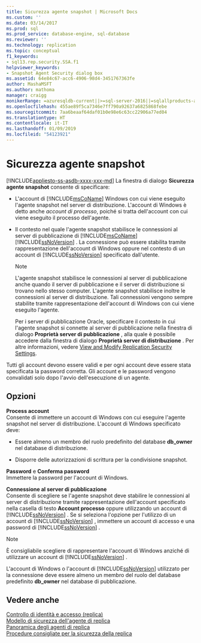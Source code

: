 ```yaml
---
title: Sicurezza agente snapshot | Microsoft Docs
ms.custom: ''
ms.date: 03/14/2017
ms.prod: sql
ms.prod_service: database-engine, sql-database
ms.reviewer: ''
ms.technology: replication
ms.topic: conceptual
f1_keywords:
- sql13.rep.security.SSA.f1
helpviewer_keywords:
- Snapshot Agent Security dialog box
ms.assetid: 64e84c67-acc6-4906-98d4-3451767363fe
author: MashaMSFT
ms.author: mathoma
manager: craigg
monikerRange: =azuresqldb-current||>=sql-server-2016||=sqlallproducts-allversions||>=sql-server-linux-2017||=azuresqldb-mi-current
ms.openlocfilehash: 455ae89f5ca7346e7ff790a92637a6825868febe
ms.sourcegitcommit: 7aa6beaaf64daf01b0e98e6c63cc22906a77ed04
ms.translationtype: HT
ms.contentlocale: it-IT
ms.lasthandoff: 01/09/2019
ms.locfileid: "54123921"
---
```

# <a name="snapshot-agent-security"></a>Sicurezza agente snapshot
[!INCLUDE[appliesto-ss-asdb-xxxx-xxx-md](../../includes/appliesto-ss-asdb-xxxx-xxx-md.md)]
  La finestra di dialogo **Sicurezza agente snapshot** consente di specificare:  
  
-   L'account di [!INCLUDE[msCoName](../../includes/msconame-md.md)] Windows con cui viene eseguito l'agente snapshot nel server di distribuzione. L'account di Windows è detto anche *account di processo*, poiché si tratta dell'account con cui viene eseguito il processo dell'agente.  
  
-   Il contesto nel quale l'agente snapshot stabilisce le connessioni al server di pubblicazione di [!INCLUDE[msCoName](../../includes/msconame-md.md)] [!INCLUDE[ssNoVersion](../../includes/ssnoversion-md.md)] . La connessione può essere stabilita tramite rappresentazione dell'account di Windows oppure nel contesto di un account di [!INCLUDE[ssNoVersion](../../includes/ssnoversion-md.md)] specificato dall'utente.  
  
    > [!NOTE]  
    >  L'agente snapshot stabilisce le connessioni al server di pubblicazione anche quando il server di pubblicazione e il server di distribuzione si trovano nello stesso computer. L'agente snapshot stabilisce inoltre le connessioni al server di distribuzione. Tali connessioni vengono sempre stabilite tramite rappresentazione dell'account di  Windows con cui viene eseguito l'agente.  
  
     Per i server di pubblicazione Oracle, specificare il contesto in cui l'agente snapshot si connette al server di pubblicazione nella finestra di dialogo **Proprietà server di pubblicazione** , alla quale è possibile accedere dalla finestra di dialogo **Proprietà server di distribuzione** . Per altre informazioni, vedere [View and Modify Replication Security Settings](../../relational-databases/replication/security/view-and-modify-replication-security-settings.md).  
  
 Tutti gli account devono essere validi e per ogni account deve essere stata specificata la password corretta. Gli account e le password vengono convalidati solo dopo l'avvio dell'esecuzione di un agente.  
  
## <a name="options"></a>Opzioni  
 **Process account**  
 Consente di immettere un account di Windows con cui eseguire l'agente snapshot nel server di distribuzione. L'account di Windows specificato deve:  
  
-   Essere almeno un membro del ruolo predefinito del database **db_owner** nel database di distribuzione.  
  
-   Disporre delle autorizzazioni di scrittura per la condivisione snapshot.  
  
 **Password** e **Conferma password**  
 Immettere la password per l'account di Windows.  
  
 **Connessione al server di pubblicazione**  
 Consente di scegliere se l'agente snapshot deve stabilire le connessioni al server di distribuzione tramite rappresentazione dell'account specificato nella casella di testo **Account processo** oppure utilizzando un account di [!INCLUDE[ssNoVersion](../../includes/ssnoversion-md.md)] . Se si seleziona l'opzione per l'utilizzo di un account di [!INCLUDE[ssNoVersion](../../includes/ssnoversion-md.md)] , immettere un account di accesso e una password di [!INCLUDE[ssNoVersion](../../includes/ssnoversion-md.md)] .  
  
> [!NOTE]  
>  È consigliabile scegliere di rappresentare l'account di Windows anziché di utilizzare un account di [!INCLUDE[ssNoVersion](../../includes/ssnoversion-md.md)] .  
  
 L'account di Windows o l'account di [!INCLUDE[ssNoVersion](../../includes/ssnoversion-md.md)] utilizzato per la connessione deve essere almeno un membro del ruolo del database predefinito **db_owner** nel database di pubblicazione.  
  
## <a name="see-also"></a>Vedere anche  
 [Controllo di identità e accesso (replica)](../../relational-databases/replication/security/identity-and-access-control-replication.md)   
 [Modello di sicurezza dell'agente di replica](../../relational-databases/replication/security/replication-agent-security-model.md)   
 [Panoramica degli agenti di replica](../../relational-databases/replication/agents/replication-agents-overview.md)   
 [Procedure consigliate per la sicurezza della replica](../../relational-databases/replication/security/replication-security-best-practices.md)  
  
  
